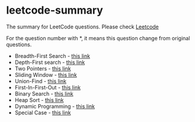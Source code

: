 # leetcode-summary
The summary for LeetCode questions. Please check [Leetcode](https://leetcode.com/)

For the question number with *, it means this question change from original questions.

* Breadth-First Search - [this link](./bfs/README.md)
* Depth-First search - [this link](./dfs/README.md)
* Two Pointers - [this link](./two_pointers/README.md)
* Sliding Window - [this link](./sliding_window/README.md)
* Union-Find - [this link](./uf/README.md)
* First-In-First-Out - [this link](./fifo/README.md)
* Binary Search - [this link](./binary_search/README.md)
* Heap Sort - [this link](./heap_sort/README.md)
* Dynamic Programming - [this link](./dp/README.md)
* Special Case - [this link](./special_case/README.md)